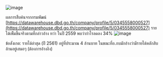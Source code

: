 ![image](https://user-images.githubusercontent.com/56834844/67225459-7561f280-f45d-11e9-8b98-075d69bcf5b4.png)

ผลการสืบค้นจากกรมพัฒน์ [https://datawarehouse.dbd.go.th/company/profile/5/0345558000527](https://datawarehouse.dbd.go.th/company/profile/5/0345558000527)
รายได้เพิ่ิมขึ้นจริงตามที่กล่าวอ้าง ทว่า ในปี 2559 พบว่ากำไรลดลง 34% 
![image](https://user-images.githubusercontent.com/56834844/67225881-2bc5d780-f45e-11e9-82ad-8eeecee96685.png)

ข้อสังเกต: รายได้ล่าสุด (ปี 2561) อยู่ที่ประมาณ 4 ล้านบาท ในขณะที่อ.กบมักอ้างว่ามีรายได้หลักสิบล้านอยู่เสมอๆ (ต้องการอ้างอิง)


